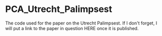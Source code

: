 # PCA_Utrecht_Palimpsest
The code used for the paper on the Utrecht Palimpsest. If I don't forget, I will put a link to the paper in question HERE once it is published.
